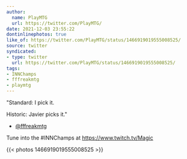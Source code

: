 ```yaml
---
author:
  name: PlayMTG
  url: https://twitter.com/PlayMTG/
date: 2021-12-03 23:55:22
dontinlinephotos: true
like_of: https://twitter.com/PlayMTG/status/1466919019555008525/
source: twitter
syndicated:
- type: twitter
  url: https://twitter.com/PlayMTG/status/1466919019555008525/
tags:
- INNChamps
- fffreakmtg
- playmtg
---
```


"Standard: I pick it.

Historic: Javier picks it."

 - [@fffreakmtg](https://twitter.com/fffreakmtg/) 



Tune into the #INNChamps at https://www.twitch.tv/Magic 

{{< photos 1466919019555008525 >}}